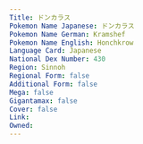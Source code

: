 ```yaml
---
﻿Title: ドンカラス
Pokemon Name Japanese: ドンカラス
Pokemon Name German: Kramshef
Pokemon Name English: Honchkrow
Language Card: Japanese
National Dex Number: 430
Region: Sinnoh
Regional Form: false
Additional Form: false
Mega: false
Gigantamax: false
Cover: false
Link: 
Owned: 
---
```

